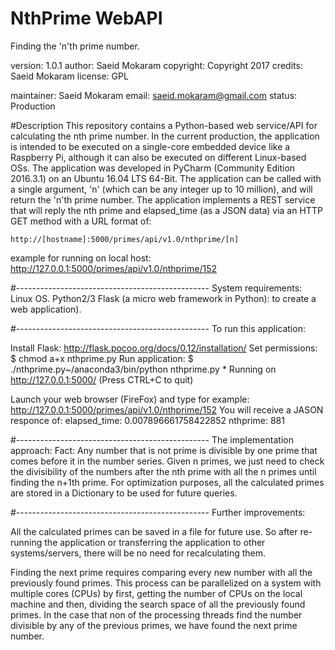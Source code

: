 # NthPrime WebAPI
Finding the 'n'th prime number.

version: 1.0.1
author: Saeid Mokaram
copyright: Copyright 2017
credits: Saeid Mokaram
license: GPL

maintainer: Saeid Mokaram
email: saeid.mokaram@gmail.com
status: Production

#Description
This repository contains a Python-based web service/API for calculating the nth prime number.
In the current production, the application is intended to be executed on a single-core embedded device like a Raspberry Pi, although it can also be executed on different Linux-based OSs.
The application was developed in PyCharm (Community Edition 2016.3.1) on an Ubuntu 16.04 LTS 64-Bit.
The application can be called with a single argument, 'n' (which can be any integer up to 10 million), and will return the 'n'th prime number.
The application implements a REST service that will reply the nth prime and elapsed_time (as a JSON data) via an HTTP GET method with a URL format of:

    http://[hostname]:5000/primes/api/v1.0/nthprime/[n]

example for running on local host:
    http://127.0.0.1:5000/primes/api/v1.0/nthprime/152

#------------------------------------------------
System requirements:
Linux OS.
Python2/3
Flask (a micro web framework in Python): to create a web application).

#------------------------------------------------
To run this application:

Install Flask: http://flask.pocoo.org/docs/0.12/installation/
Set permissions:
    $ chmod a+x nthprime.py
Run application:
    $ ./nthprime.py~/anaconda3/bin/python nthprime.py 
      * Running on http://127.0.0.1:5000/ (Press CTRL+C to quit)

Launch your web browser (FireFox) and type for example: http://127.0.0.1:5000/primes/api/v1.0/nthprime/152
You will receive a JASON responce of:
    elapsed_time:    0.007896661758422852
    nthprime:    881

#------------------------------------------------
The implementation approach:
Fact: Any number that is not prime is divisible by one prime that comes before it in the number series.
Given n primes, we just need to check the divisibility of the numbers after the nth prime with all the n primes until finding the n+1th prime.
For optimization purposes, all the calculated primes are stored in a Dictionary to be used for future queries.

#------------------------------------------------
Further improvements:

All the calculated primes can be saved in a file for future use. So after re-running the application or transferring the application to other systems/servers, there will be no need for recalculating them.

Finding the next prime requires comparing every new number with all the previously found primes. This process can be parallelized on a system with multiple cores (CPUs) by first, getting the number of CPUs on the local machine and then, dividing the search space of all the previously found primes. In the case that non of the processing threads find the number divisible by any of the previous primes, we have found the next prime number.
